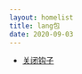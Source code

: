 ```yaml
---
layout: homelist
title: lang包
date: 2020-09-03
---
```


* [关闭钩子](/dict/java/lang/shutdown-hooks.html?Java%2Clang%E5%8C%85)
